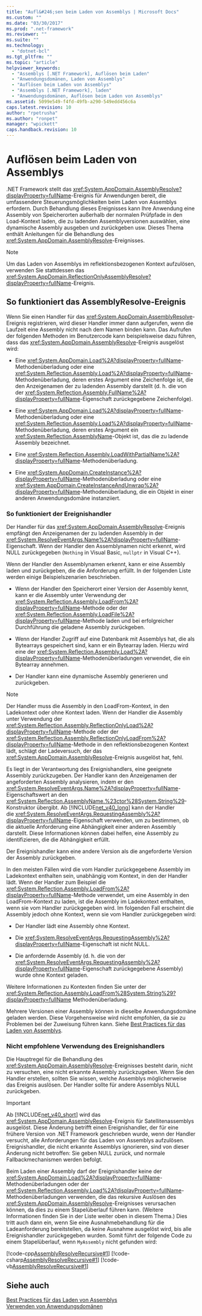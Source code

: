 ```yaml
---
title: "Aufl&#246;sen beim Laden von Assemblys | Microsoft Docs"
ms.custom: ""
ms.date: "03/30/2017"
ms.prod: ".net-framework"
ms.reviewer: ""
ms.suite: ""
ms.technology: 
  - "dotnet-bcl"
ms.tgt_pltfrm: ""
ms.topic: "article"
helpviewer_keywords: 
  - "Assemblys [.NET Framework], Auflösen beim Laden"
  - "Anwendungsdomänen, Laden von Assemblys"
  - "Auflösen beim Laden von Assemblys"
  - "Assemblys [.NET Framework], laden"
  - "Anwendungsdomänen, Auflösen beim Laden von Assemblys"
ms.assetid: 5099e549-f4fd-49fb-a290-549edd456c6a
caps.latest.revision: 10
author: "rpetrusha"
ms.author: "ronpet"
manager: "wpickett"
caps.handback.revision: 10
---
```

# Aufl&#246;sen beim Laden von Assemblys
.NET Framework stellt das <xref:System.AppDomain.AssemblyResolve?displayProperty=fullName>\-Ereignis für Anwendungen bereit, die umfassendere Steuerungsmöglichkeiten beim Laden von Assemblys erfordern.  Durch Behandlung dieses Ereignisses kann Ihre Anwendung eine Assembly von Speicherorten außerhalb der normalen Prüfpfade in den Load\-Kontext laden, die zu ladenden Assemblyversionen auswählen, eine dynamische Assembly ausgeben und zurückgeben usw.  Dieses Thema enthält Anleitungen für die Behandlung des <xref:System.AppDomain.AssemblyResolve>\-Ereignisses.  
  
> [!NOTE]
>  Um das Laden von Assemblys im reflektionsbezogenen Kontext aufzulösen, verwenden Sie stattdessen das <xref:System.AppDomain.ReflectionOnlyAssemblyResolve?displayProperty=fullName>\-Ereignis.  
  
## So funktioniert das AssemblyResolve\-Ereignis  
 Wenn Sie einen Handler für das <xref:System.AppDomain.AssemblyResolve>\-Ereignis registrieren, wird dieser Handler immer dann aufgerufen, wenn die Laufzeit eine Assembly nicht nach dem Namen binden kann.  Das Aufrufen der folgenden Methoden im Benutzercode kann beispielsweise dazu führen, dass das <xref:System.AppDomain.AssemblyResolve>\-Ereignis ausgelöst wird:  
  
-   Eine <xref:System.AppDomain.Load%2A?displayProperty=fullName>\-Methodenüberladung oder eine <xref:System.Reflection.Assembly.Load%2A?displayProperty=fullName>\-Methodenüberladung, deren erstes Argument eine Zeichenfolge ist, die den Anzeigenamen der zu ladenden Assembly darstellt \(d. h. die von der <xref:System.Reflection.Assembly.FullName%2A?displayProperty=fullName>\-Eigenschaft zurückgegebene Zeichenfolge\).  
  
-   Eine <xref:System.AppDomain.Load%2A?displayProperty=fullName>\-Methodenüberladung oder eine <xref:System.Reflection.Assembly.Load%2A?displayProperty=fullName>\-Methodenüberladung, deren erstes Argument ein <xref:System.Reflection.AssemblyName>\-Objekt ist, das die zu ladende Assembly bezeichnet.  
  
-   Eine <xref:System.Reflection.Assembly.LoadWithPartialName%2A?displayProperty=fullName>\-Methodenüberladung.  
  
-   Eine <xref:System.AppDomain.CreateInstance%2A?displayProperty=fullName>\-Methodenüberladung oder eine <xref:System.AppDomain.CreateInstanceAndUnwrap%2A?displayProperty=fullName>\-Methodenüberladung, die ein Objekt in einer anderen Anwendungsdomäne instanziiert.  
  
### So funktioniert der Ereignishandler  
 Der Handler für das <xref:System.AppDomain.AssemblyResolve>\-Ereignis empfängt den Anzeigenamen der zu ladenden Assembly in der <xref:System.ResolveEventArgs.Name%2A?displayProperty=fullName>\-Eigenschaft.  Wenn der Handler den Assemblynamen nicht erkennt, wird NULL zurückgegeben \(`Nothing` in Visual Basic, `nullptr` in Visual C\+\+\).  
  
 Wenn der Handler den Assemblynamen erkennt, kann er eine Assembly laden und zurückgeben, die die Anforderung erfüllt.  In der folgenden Liste werden einige Beispielszenarien beschrieben.  
  
-   Wenn der Handler den Speicherort einer Version der Assembly kennt, kann er die Assembly unter Verwendung der <xref:System.Reflection.Assembly.LoadFrom%2A?displayProperty=fullName>\-Methode oder der <xref:System.Reflection.Assembly.LoadFile%2A?displayProperty=fullName>\-Methode laden und bei erfolgreicher Durchführung die geladene Assembly zurückgeben.  
  
-   Wenn der Handler Zugriff auf eine Datenbank mit Assemblys hat, die als Bytearrays gespeichert sind, kann er ein Bytearray laden. Hierzu wird eine der <xref:System.Reflection.Assembly.Load%2A?displayProperty=fullName>\-Methodenüberladungen verwendet, die ein Bytearray annehmen.  
  
-   Der Handler kann eine dynamische Assembly generieren und zurückgeben.  
  
> [!NOTE]
>  Der Handler muss die Assembly in den LoadFrom\-Kontext, in den Ladekontext oder ohne Kontext laden.  Wenn der Handler die Assembly unter Verwendung der <xref:System.Reflection.Assembly.ReflectionOnlyLoad%2A?displayProperty=fullName>\-Methode oder der <xref:System.Reflection.Assembly.ReflectionOnlyLoadFrom%2A?displayProperty=fullName>\-Methode in den reflektionsbezogenen Kontext lädt, schlägt der Ladeversuch, der das <xref:System.AppDomain.AssemblyResolve>\-Ereignis ausgelöst hat, fehl.  
  
 Es liegt in der Verantwortung des Ereignishandlers, eine geeignete Assembly zurückzugeben.  Der Handler kann den Anzeigenamen der angeforderten Assembly analysieren, indem er den <xref:System.ResolveEventArgs.Name%2A?displayProperty=fullName>\-Eigenschaftswert an den <xref:System.Reflection.AssemblyName.%23ctor%28System.String%29>\-Konstruktor übergibt.  Ab [!INCLUDE[net_v40_long](../../../includes/net-v40-long-md.md)] kann der Handler die <xref:System.ResolveEventArgs.RequestingAssembly%2A?displayProperty=fullName>\-Eigenschaft verwenden, um zu bestimmen, ob die aktuelle Anforderung eine Abhängigkeit einer anderen Assembly darstellt.  Diese Informationen können dabei helfen, eine Assembly zu identifizieren, die die Abhängigkeit erfüllt.  
  
 Der Ereignishandler kann eine andere Version als die angeforderte Version der Assembly zurückgeben.  
  
 In den meisten Fällen wird die vom Handler zurückgegebene Assembly im Ladekontext enthalten sein, unabhängig vom Kontext, in den der Handler lädt.  Wenn der Handler zum Beispiel die <xref:System.Reflection.Assembly.LoadFrom%2A?displayProperty=fullName>\-Methode verwendet, um eine Assembly in den LoadFrom\-Kontext zu laden, ist die Assembly im Ladekontext enthalten, wenn sie vom Handler zurückgegeben wird.  Im folgenden Fall erscheint die Assembly jedoch ohne Kontext, wenn sie vom Handler zurückgegeben wird:  
  
-   Der Handler lädt eine Assembly ohne Kontext.  
  
-   Die <xref:System.ResolveEventArgs.RequestingAssembly%2A?displayProperty=fullName>\-Eigenschaft ist nicht NULL.  
  
-   Die anfordernde Assembly \(d. h. die von der <xref:System.ResolveEventArgs.RequestingAssembly%2A?displayProperty=fullName>\-Eigenschaft zurückgegebene Assembly\) wurde ohne Kontext geladen.  
  
 Weitere Informationen zu Kontexten finden Sie unter der <xref:System.Reflection.Assembly.LoadFrom%28System.String%29?displayProperty=fullName> Methodenüberladung.  
  
 Mehrere Versionen einer Assembly können in dieselbe Anwendungsdomäne geladen werden.  Diese Vorgehensweise wird nicht empfohlen, da sie zu Problemen bei der Zuweisung führen kann.  Siehe [Best Practices für das Laden von Assemblys](../../../docs/framework/deployment/best-practices-for-assembly-loading.md).  
  
### Nicht empfohlene Verwendung des Ereignishandlers  
 Die Hauptregel für die Behandlung des <xref:System.AppDomain.AssemblyResolve>\-Ereignisses besteht darin, nicht zu versuchen, eine nicht erkannte Assembly zurückzugeben.  Wenn Sie den Handler erstellen, sollten Sie wissen, welche Assemblys möglicherweise das Ereignis auslösen.  Der Handler sollte für andere Assemblys NULL zurückgeben.  
  
> [!IMPORTANT]
>  Ab [!INCLUDE[net_v40_short](../../../includes/net-v40-short-md.md)] wird das <xref:System.AppDomain.AssemblyResolve>\-Ereignis für Satellitenassemblys ausgelöst.  Diese Änderung betrifft einen Ereignishandler, der für eine frühere Version von .NET Framework geschrieben wurde, wenn der Handler versucht, alle Anforderungen für das Laden von Assemblys aufzulösen.  Ereignishandler, die nicht erkannte Assemblys ignorieren, sind von dieser Änderung nicht betroffen: Sie geben NULL zurück, und normale Fallbackmechanismen werden befolgt.  
  
 Beim Laden einer Assembly darf der Ereignishandler keine der <xref:System.AppDomain.Load%2A?displayProperty=fullName>\-Methodenüberladungen oder der <xref:System.Reflection.Assembly.Load%2A?displayProperty=fullName>\-Methodenüberladungen verwenden, die das rekursive Auslösen des <xref:System.AppDomain.AssemblyResolve>\-Ereignisses verursachen können, da dies zu einem Stapelüberlauf führen kann. \(Weitere Informationen finden Sie in der Liste weiter oben in diesem Thema.\) Dies tritt auch dann ein, wenn Sie eine Ausnahmebehandlung für die Ladeanforderung bereitstellen, da keine Ausnahme ausgelöst wird, bis alle Ereignishandler zurückgegeben wurden.  Somit führt der folgende Code zu einem Stapelüberlauf, wenn `MyAssembly` nicht gefunden wird:  
  
 [!code-cpp[AssemblyResolveRecursive#1](../../../samples/snippets/cpp/VS_Snippets_CLR/assemblyresolverecursive/cpp/example.cpp#1)]
 [!code-csharp[AssemblyResolveRecursive#1](../../../samples/snippets/csharp/VS_Snippets_CLR/assemblyresolverecursive/cs/example.cs#1)]
 [!code-vb[AssemblyResolveRecursive#1](../../../samples/snippets/visualbasic/VS_Snippets_CLR/assemblyresolverecursive/vb/example.vb#1)]  
  
## Siehe auch  
 [Best Practices für das Laden von Assemblys](../../../docs/framework/deployment/best-practices-for-assembly-loading.md)   
 [Verwenden von Anwendungsdomänen](../../../docs/framework/app-domains/use.md)